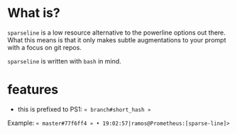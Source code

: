 What is?
===
`sparseline` is a low resource alternative to the powerline options out there. What this means is that it only makes subtle augmentations to your prompt with a focus on git repos.


`sparseline` is written with `bash` in mind.


features
===
* this is prefixed to PS1: `« branch#short_hash »`

Example: `« master#77f6ff4 » • 19:02:57|ramos@Prometheus:[sparse-line]>`
